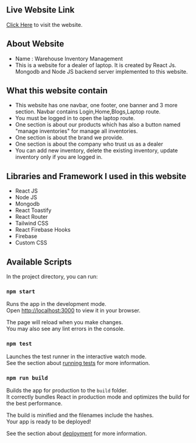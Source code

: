 ## Live Website Link

[Click Here](https://warehouse-management-a7690.web.app/) to visit the website.

## About Website

- Name : Warehouse Inventory Management
- This is a website for a dealer of laptop. It is created by React Js. Mongodb and Node JS backend server implemented to this website.

## What this website contain

- This website has one navbar, one footer, one banner and 3 more section. Navbar contains Login,Home,Blogs,Laptop route.
- You must be logged in to open the laptop route.
- One section is about our products which has also a button named "manage inventories" for manage all inventories.
- One section is about the brand we provide.
- One section is about the company who trust us as a dealer
- You can add new inventory, delete the existing inventory, update inventory only if you are logged in.

## Libraries and Framework I used in this website

- React JS
- Node JS
- Mongodb
- React Toastify
- React Router
- Tailwind CSS
- React Firebase Hooks
- Firebase
- Custom CSS

## Available Scripts

In the project directory, you can run:

### `npm start`

Runs the app in the development mode.\
Open [http://localhost:3000](http://localhost:3000) to view it in your browser.

The page will reload when you make changes.\
You may also see any lint errors in the console.

### `npm test`

Launches the test runner in the interactive watch mode.\
See the section about [running tests](https://facebook.github.io/create-react-app/docs/running-tests) for more information.

### `npm run build`

Builds the app for production to the `build` folder.\
It correctly bundles React in production mode and optimizes the build for the best performance.

The build is minified and the filenames include the hashes.\
Your app is ready to be deployed!

See the section about [deployment](https://facebook.github.io/create-react-app/docs/deployment) for more information.
